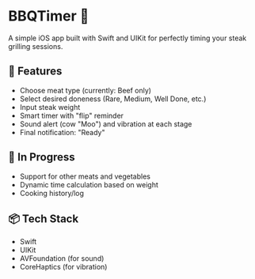 # BBQTimer 🥩 

A simple iOS app built with Swift and UIKit for perfectly timing your steak grilling sessions.

## 📱 Features
- Choose meat type (currently: Beef only)
- Select desired doneness (Rare, Medium, Well Done, etc.)
- Input steak weight
- Smart timer with "flip" reminder
- Sound alert (cow "Moo") and vibration at each stage
- Final notification: "Ready"

## 🚧 In Progress
- Support for other meats and vegetables
- Dynamic time calculation based on weight
- Cooking history/log

## 📦 Tech Stack
- Swift
- UIKit
- AVFoundation (for sound)
- CoreHaptics (for vibration)
